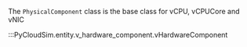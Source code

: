 The `PhysicalComponent` class is the base class for vCPU, vCPUCore and vNIC

:::PyCloudSim.entity.v_hardware_component.vHardwareComponent